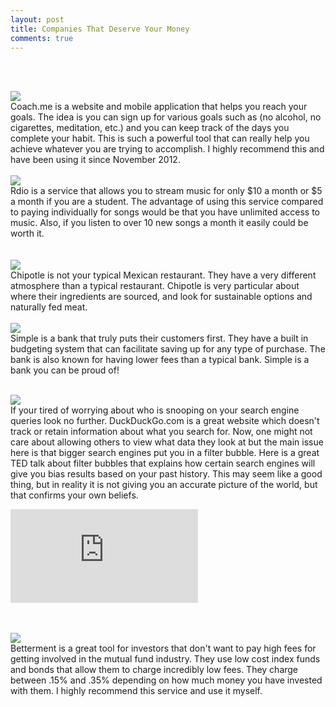```yaml
---
layout: post
title: Companies That Deserve Your Money
comments: true
---
```

<br><br>



<a href="http://coach.me" target="blank"><img class="logo" src="{{ site.baseurl }}/images/logos/coachme.png" /></a>
<br>
    Coach.me is a website and mobile application that helps you reach your goals.  The idea is you can sign up for various goals such as (no alcohol, no cigarettes, meditation, etc.) and you can keep track of the days you complete your habit.  This is such a powerful tool that can really help you achieve whatever you are trying to accomplish.  I highly recommend this and have been using it since November 2012.
<br><br>
<a href="http://rdio.com" target="blank"><img class="logo" src="{{ site.baseurl }}/images/logos/rdio-logo-300x132.png" /></a>
<br>
    Rdio is a service that allows you to stream music for only $10 a month or $5 a month if you are a student.  The advantage of using this service compared to paying individually for songs would be that you have unlimited access to music.  Also, if you listen to over 10 new songs a month it easily could be worth it.  
<br><br>
<a href="http://chipotle.com" target="blank"><img class="logo" src="{{ site.baseurl }}/images/logos/chipotle_logo_horizontal_inv.gif" /></a>
<br>
Chipotle is not your typical Mexican restaurant.  They have a very different atmosphere than a typical restaurant.  Chipotle is very particular about where their ingredients are sourced, and look for sustainable options and naturally fed meat.
<br><br>
<a href="https://simple.com" target="blank"><img class="logo" src="{{ site.baseurl }}/images/logos/simple-bank-branding-2.jpg" /></a>
<br>
Simple is a bank that truly puts their customers first.  They have a built in budgeting system that can facilitate saving up for any type of purchase.  The bank is also known for having lower fees than a typical bank.  Simple is a bank you can be proud of!
<br><br>

<a href="https://duckduckgo.com" target="blank"><img class="logo" src="{{ site.baseurl }}/images/logos/duckduckgo-logo.jpg" /></a>
<br>
If your tired of worrying about who is snooping on your search engine queries look no further.  DuckDuckGo.com is a great website which doesn't track or retain information about what you search for.  Now, one might not care about allowing others to view what data they look at but the main issue here is that bigger search engines put you in a filter bubble.  Here is a great TED talk about filter bubbles that explains how certain search engines will give you bias results based on your past history.  This may seem like a good thing, but in reality it is not giving you an accurate picture of the world, but that confirms your own beliefs.

<div class="auto-resizable-iframe">
   <div>
       <iframe
           frameborder="0"
           allowfullscreen=""
           src="https://www.youtube.com/embed/B8ofWFx525s">
       </iframe>
   </div>
</div>



<br><br>
<a href="https://betterment.com/invite/connorknabe" target="blank"><img class="logo" src="{{ site.baseurl }}/images/logos/betterment_283_224_v2_0.jpg" /></a>
<br>
Betterment is a great tool for investors that don't want to pay high fees for getting involved in the mutual fund industry.  They use low cost index funds and bonds that allow them to charge incredibly low fees.  They charge between .15% and .35% depending on how much money you have invested with them.  I highly recommend this service and use it myself.
